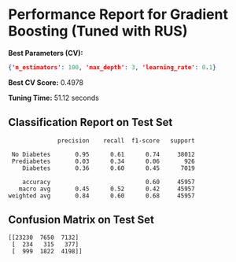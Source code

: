 # Performance Report for Gradient Boosting (Tuned with RUS)

**Best Parameters (CV):**
```json
{'n_estimators': 100, 'max_depth': 3, 'learning_rate': 0.1}
```

**Best CV Score:** 0.4978

**Tuning Time:** 51.12 seconds

## Classification Report on Test Set
```
              precision    recall  f1-score   support

 No Diabetes       0.95      0.61      0.74     38012
 Prediabetes       0.03      0.34      0.06       926
    Diabetes       0.36      0.60      0.45      7019

    accuracy                           0.60     45957
   macro avg       0.45      0.52      0.42     45957
weighted avg       0.84      0.60      0.68     45957
```

## Confusion Matrix on Test Set
```
[[23230  7650  7132]
 [  234   315   377]
 [  999  1822  4198]]
```
